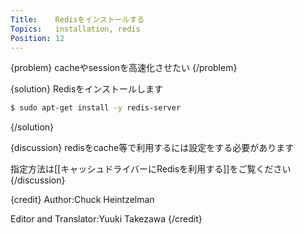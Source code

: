 ```yaml
---
Title:    Redisをインストールする
Topics:   installation, redis
Position: 12
---
```


{problem}
cacheやsessionを高速化させたい
{/problem}

{solution}
Redisをインストールします

```bash
$ sudo apt-get install -y redis-server
```
{/solution}

{discussion}
redisをcache等で利用するには設定をする必要があります

指定方法は[[キャッシュドライバーにRedisを利用する]]をご覧ください
{/discussion}

{credit}
Author:Chuck Heintzelman

Editor and Translator:Yuuki Takezawa
{/credit}
